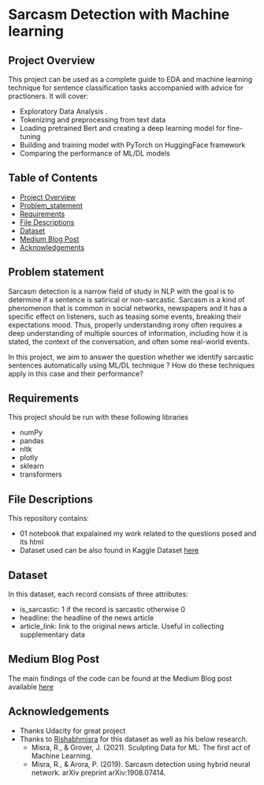# Sarcasm Detection with Machine learning

## Project Overview
This project can be used as a complete guide to EDA and machine learning technique for sentence classification tasks accompanied with advice for practioners. It will cover:

- Exploratory Data Analysis .
- Tokenizing and preprocessing from text data
- Loading pretrained Bert and creating a deep learning model for fine-tuning
- Building and training model with PyTorch on HuggingFace framework
- Comparing the performance of ML/DL models 

## Table of Contents

 * [Project Overview](#project-overview)
 * [Problem_statement](#problem-statement)
 * [Requirements](#requirements)
 * [File Descriptions](#file-descriptions)
 * [Dataset](#dataset)
 * [Medium Blog Post](#medium-blog-post)
 * [Acknowledgements](#acknowledgements)
 
## Problem statement

Sarcasm detection is a narrow field of study in NLP with the goal is to determine if a sentence is satirical or non-sarcastic. Sarcasm is a kind of phenomenon that is common in social networks, newspapers and it has a specific effect on listeners, such as teasing some events, breaking their expectations mood. Thus, properly understanding irony often requires a deep understanding of multiple sources of information, including how it is stated, the context of the conversation, and often some real-world events. 

In this project, we aim to answer the question whether we identify sarcastic sentences automatically using ML/DL technique ? How do these techniques apply in this case and their performance?
 
## Requirements
This project should be run with these following libraries
- numPy
- pandas
- nltk
- plotly
- sklearn
- transformers

## File Descriptions
This repository contains:
- 01 notebook that expalained my work related to the questions posed and its html
- Dataset used can be also found in Kaggle Dataset [here](https://www.kaggle.com/rmisra/news-headlines-dataset-for-sarcasm-detection)

## Dataset
In this dataset, each record consists of three attributes:

- is_sarcastic: 1 if the record is sarcastic otherwise 0
- headline: the headline of the news article
- article_link: link to the original news article. Useful in collecting supplementary data

## Medium Blog Post
The main findings of the code can be found at the Medium Blog post available [here](https://medium.com/@nguyenduchuyvn/sarcasm-detection-with-machine-learning-92538da893ec)

## Acknowledgements
- Thanks Udacity for great project 
- Thanks to [Rishabhmisra](https://github.com/rishabhmisra/News-Headlines-Dataset-For-Sarcasm-Detection) for this dataset as well as his below research.
  + Misra, R., & Grover, J. (2021). Sculpting Data for ML: The first act of Machine Learning.
  + Misra, R., & Arora, P. (2019). Sarcasm detection using hybrid neural network. arXiv preprint arXiv:1908.07414.
